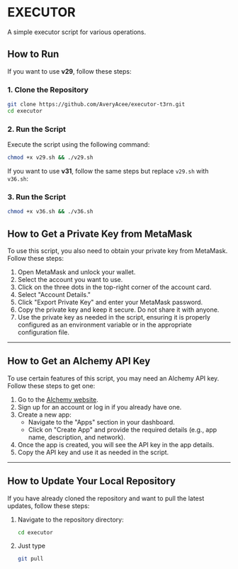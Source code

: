 # EXECUTOR

A simple executor script for various operations.

## How to Run

If you want to use **v29**, follow these steps:

### 1. Clone the Repository
```bash
git clone https://github.com/AveryAcee/executor-t3rn.git
cd executor
```

### 2. Run the Script
Execute the script using the following command:
```bash
chmod +x v29.sh && ./v29.sh
```

If you want to use **v31**, follow the same steps but replace `v29.sh` with `v36.sh`:



### 3. Run the Script
```bash
chmod +x v36.sh && ./v36.sh
```

## How to Get a Private Key from MetaMask

To use this script, you also need to obtain your private key from MetaMask. Follow these steps:

1. Open MetaMask and unlock your wallet.
2. Select the account you want to use.
3. Click on the three dots in the top-right corner of the account card.
4. Select "Account Details."
5. Click "Export Private Key" and enter your MetaMask password.
6. Copy the private key and keep it secure. Do not share it with anyone.
7. Use the private key as needed in the script, ensuring it is properly configured as an environment variable or in the appropriate configuration file.

---
## How to Get an Alchemy API Key

To use certain features of this script, you may need an Alchemy API key. Follow these steps to get one:

1. Go to the [Alchemy website](https://www.alchemy.com/).
2. Sign up for an account or log in if you already have one.
3. Create a new app:
   - Navigate to the "Apps" section in your dashboard.
   - Click on "Create App" and provide the required details (e.g., app name, description, and network).
4. Once the app is created, you will see the API key in the app details.
5. Copy the API key and use it as needed in the script.

---
## How to Update Your Local Repository

If you have already cloned the repository and want to pull the latest updates, follow these steps:

1. Navigate to the repository directory:
   ```bash
   cd executor
2. Just type
   ```bash
   git pull


